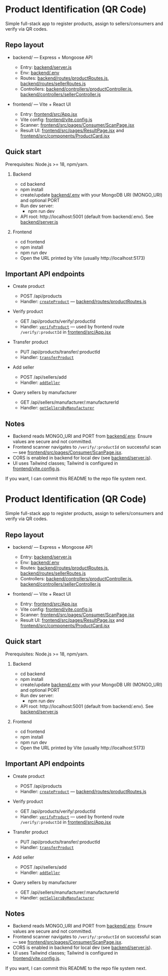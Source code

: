 # Product Identification (QR Code)

Simple full-stack app to register products, assign to sellers/consumers and verify via QR codes.

## Repo layout
- backend/ — Express + Mongoose API  
  - Entry: [backend/server.js](backend/server.js)  
  - Env: [backend/.env](backend/.env)  
  - Routes: [backend/routes/productRoutes.js](backend/routes/productRoutes.js), [backend/routes/sellerRoutes.js](backend/routes/sellerRoutes.js)  
  - Controllers: [backend/controllers/productController.js](backend/controllers/productController.js), [backend/controllers/sellerController.js](backend/controllers/sellerController.js)

- frontend/ — Vite + React UI  
  - Entry: [frontend/src/App.jsx](frontend/src/App.jsx)  
  - Vite config: [frontend/vite.config.js](frontend/vite.config.js)  
  - Scanner: [frontend/src/pages/Consumer/ScanPage.jsx](frontend/src/pages/Consumer/ScanPage.jsx)  
  - Result UI: [frontend/src/pages/ResultPage.jsx](frontend/src/pages/ResultPage.jsx) and [frontend/src/components/ProductCard.jsx](frontend/src/components/ProductCard.jsx)

## Quick start

Prerequisites: Node.js >= 18, npm/yarn.

1. Backend
   - cd backend
   - npm install
   - create/update [backend/.env](backend/.env) with your MongoDB URI (MONGO_URI) and optional PORT
   - Run dev server:
     - npm run dev
   - API root: http://localhost:5001 (default from backend/.env). See [backend/server.js](backend/server.js)

2. Frontend
   - cd frontend
   - npm install
   - npm run dev
   - Open the URL printed by Vite (usually http://localhost:5173)

## Important API endpoints

- Create product
  - POST /api/products
  - Handler: [`createProduct`](backend/controllers/productController.js) — [backend/routes/productRoutes.js](backend/routes/productRoutes.js)

- Verify product
  - GET /api/products/verify/:productId
  - Handler: [`verifyProduct`](backend/controllers/productController.js) — used by frontend route `/verify/:productId` in [frontend/src/App.jsx](frontend/src/App.jsx)

- Transfer product
  - PUT /api/products/transfer/:productId
  - Handler: [`transferProduct`](backend/controllers/productController.js)

- Add seller
  - POST /api/sellers/add
  - Handler: [`addSeller`](backend/controllers/sellerController.js)

- Query sellers by manufacturer
  - GET /api/sellers/manufacturer/:manufacturerId
  - Handler: [`getSellersByManufacturer`](backend/controllers/sellerController.js)

## Notes
- Backend reads MONGO_URI and PORT from [backend/.env](backend/.env). Ensure values are secure and not committed.
- Frontend scanner navigates to `/verify/:productId` on successful scan — see [frontend/src/pages/Consumer/ScanPage.jsx](frontend/src/pages/Consumer/ScanPage.jsx).
- CORS is enabled in backend for local dev (see [backend/server.js](backend/server.js)).
- UI uses Tailwind classes; Tailwind is configured in [frontend/vite.config.js](frontend/vite.config.js).

If you want, I can commit this README to the repo file system next.<!-- filepath: c:\Projects\Product Identification\README.md -->

# Product Identification (QR Code)

Simple full-stack app to register products, assign to sellers/consumers and verify via QR codes.

## Repo layout
- backend/ — Express + Mongoose API  
  - Entry: [backend/server.js](backend/server.js)  
  - Env: [backend/.env](backend/.env)  
  - Routes: [backend/routes/productRoutes.js](backend/routes/productRoutes.js), [backend/routes/sellerRoutes.js](backend/routes/sellerRoutes.js)  
  - Controllers: [backend/controllers/productController.js](backend/controllers/productController.js), [backend/controllers/sellerController.js](backend/controllers/sellerController.js)

- frontend/ — Vite + React UI  
  - Entry: [frontend/src/App.jsx](frontend/src/App.jsx)  
  - Vite config: [frontend/vite.config.js](frontend/vite.config.js)  
  - Scanner: [frontend/src/pages/Consumer/ScanPage.jsx](frontend/src/pages/Consumer/ScanPage.jsx)  
  - Result UI: [frontend/src/pages/ResultPage.jsx](frontend/src/pages/ResultPage.jsx) and [frontend/src/components/ProductCard.jsx](frontend/src/components/ProductCard.jsx)

## Quick start

Prerequisites: Node.js >= 18, npm/yarn.

1. Backend
   - cd backend
   - npm install
   - create/update [backend/.env](backend/.env) with your MongoDB URI (MONGO_URI) and optional PORT
   - Run dev server:
     - npm run dev
   - API root: http://localhost:5001 (default from backend/.env). See [backend/server.js](backend/server.js)

2. Frontend
   - cd frontend
   - npm install
   - npm run dev
   - Open the URL printed by Vite (usually http://localhost:5173)

## Important API endpoints

- Create product
  - POST /api/products
  - Handler: [`createProduct`](backend/controllers/productController.js) — [backend/routes/productRoutes.js](backend/routes/productRoutes.js)

- Verify product
  - GET /api/products/verify/:productId
  - Handler: [`verifyProduct`](backend/controllers/productController.js) — used by frontend route `/verify/:productId` in [frontend/src/App.jsx](frontend/src/App.jsx)

- Transfer product
  - PUT /api/products/transfer/:productId
  - Handler: [`transferProduct`](backend/controllers/productController.js)

- Add seller
  - POST /api/sellers/add
  - Handler: [`addSeller`](backend/controllers/sellerController.js)

- Query sellers by manufacturer
  - GET /api/sellers/manufacturer/:manufacturerId
  - Handler: [`getSellersByManufacturer`](backend/controllers/sellerController.js)

## Notes
- Backend reads MONGO_URI and PORT from [backend/.env](backend/.env). Ensure values are secure and not committed.
- Frontend scanner navigates to `/verify/:productId` on successful scan — see [frontend/src/pages/Consumer/ScanPage.jsx](frontend/src/pages/Consumer/ScanPage.jsx).
- CORS is enabled in backend for local dev (see [backend/server.js](backend/server.js)).
- UI uses Tailwind classes; Tailwind is configured in [frontend/vite.config.js](frontend/vite.config.js).

If you want, I can commit this README to the repo file system next.